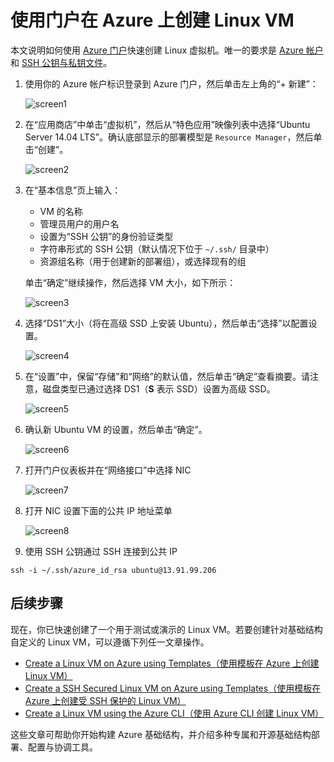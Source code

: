 <properties
    pageTitle="使用 Azure 门户创建 Linux VM | Azure"
    description="使用 Azure 门户创建 Linux VM。"
    services="virtual-machines-linux"
    documentationCenter=""
    authors="vlivech"
    manager="timlt"
    editor=""
    tags="azure-resource-manager"
/>

<tags
	ms.service="virtual-machines-linux"
	ms.date="04/12/2016"
	wacn.date="06/07/2016"/>

# 使用门户在 Azure 上创建 Linux VM

本文说明如何使用 [Azure 门户](https://portal.azure.cn/)快速创建 Linux 虚拟机。唯一的要求是 [Azure 帐户](/pricing/1rmb-trial/)和 [SSH 公钥与私钥文件](/documentation/articles/virtual-machines-linux-mac-create-ssh-keys)。


1. 使用你的 Azure 帐户标识登录到 Azure 门户，然后单击左上角的“+ 新建”：

    ![screen1](./media/virtual-machines-linux-quick-create-portal/screen1.png)

2. 在“应用商店”中单击“虚拟机”，然后从“特色应用”映像列表中选择“Ubuntu Server 14.04 LTS”。确认底部显示的部署模型是 `Resource Manager`，然后单击“创建”。

    ![screen2](./media/virtual-machines-linux-quick-create-portal/screen2.png)

3. 在“基本信息”页上输入：
    - VM 的名称
    - 管理员用户的用户名
    - 设置为“SSH 公钥”的身份验证类型
    - 字符串形式的 SSH 公钥（默认情况下位于 `~/.ssh/` 目录中）
    - 资源组名称（用于创建新的部署组），或选择现有的组

    单击“确定”继续操作，然后选择 VM 大小，如下所示：

    ![screen3](./media/virtual-machines-linux-quick-create-portal/screen3.png)

4. 选择“DS1”大小（将在高级 SSD 上安装 Ubuntu），然后单击“选择”以配置设置。

    ![screen4](./media/virtual-machines-linux-quick-create-portal/screen4.png)

5. 在“设置”中，保留“存储”和“网络”的默认值，然后单击“确定”查看摘要。请注意，磁盘类型已通过选择 DS1（**S** 表示 SSD）设置为高级 SSD。

    ![screen5](./media/virtual-machines-linux-quick-create-portal/screen5.png)

6. 确认新 Ubuntu VM 的设置，然后单击“确定”。

    ![screen6](./media/virtual-machines-linux-quick-create-portal/screen6.png)

7. 打开门户仪表板并在“网络接口”中选择 NIC

    ![screen7](./media/virtual-machines-linux-quick-create-portal/screen7.png)

8. 打开 NIC 设置下面的公共 IP 地址菜单

    ![screen8](./media/virtual-machines-linux-quick-create-portal/screen8.png)

9. 使用 SSH 公钥通过 SSH 连接到公共 IP

```
ssh -i ~/.ssh/azure_id_rsa ubuntu@13.91.99.206
```

## 后续步骤

现在，你已快速创建了一个用于测试或演示的 Linux VM。若要创建针对基础结构自定义的 Linux VM，可以遵循下列任一文章操作。

- [Create a Linux VM on Azure using Templates（使用模板在 Azure 上创建 Linux VM）](/documentation/articles/virtual-machines-linux-cli-deploy-templates)
- [Create a SSH Secured Linux VM on Azure using Templates（使用模板在 Azure 上创建受 SSH 保护的 Linux VM）](/documentation/articles/virtual-machines-linux-create-ssh-secured-vm-from-template)
- [Create a Linux VM using the Azure CLI（使用 Azure CLI 创建 Linux VM）](/documentation/articles/virtual-machines-linux-create-cli-complete)

这些文章可帮助你开始构建 Azure 基础结构，并介绍多种专属和开源基础结构部署、配置与协调工具。

<!----HONumber=Mooncake_0425_2016-->